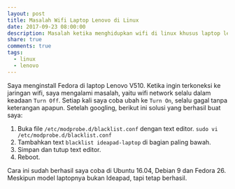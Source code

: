 ```yaml
---
layout: post
title: Masalah Wifi Laptop Lenovo di Linux
date: 2017-09-23 08:00:00
description: Masalah ketika menghidupkan wifi di linux khusus laptop lenovo
share: true
comments: true
tags:
  - linux
  - lenovo
---
```


Saya menginstall Fedora di laptop Lenovo V510. Ketika ingin terkoneksi ke jaringan wifi, saya mengalami masalah, yaitu wifi network selalu dalam keadaan `Turn Off`. Setiap kali saya coba ubah ke `Turn On`, selalu gagal tanpa keterangan apapun. Setelah googling, berikut ini solusi yang berhasil buat saya:
1. Buka file `/etc/modprobe.d/blacklist.conf` dengan text editor.
   `sudo vi /etc/modprobe.d/blacklist.conf`
2. Tambahkan text `blacklist ideapad-laptop` di bagian paling bawah.
3. Simpan dan tutup text editor.
4. Reboot.


Cara ini sudah berhasil saya coba di Ubuntu 16.04, Debian 9 dan Fedora 26. Meskipun model laptopnya bukan Ideapad, tapi tetap berhasil.
